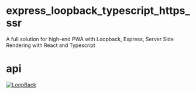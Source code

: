 # express_loopback_typescript_https_ssr
A full solution for high-end PWA with Loopback, Express, Server Side Rendering with React and Typescript

# api
[![LoopBack](https://github.com/strongloop/loopback-next/raw/master/docs/site/imgs/branding/Powered-by-LoopBack-Badge-(blue)-@2x.png)](http://loopback.io/)
